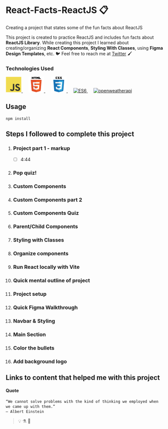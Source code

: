 # React-Facts-ReactJS 📋
Creating a project that states some of the fun facts about ReactJS


<!-- ## [Live Preview]()

![This is an image]() -->


This project is created to practice ReactJS and includes fun facts about **ReactJS Library**. While creating this project I learned about creating/organizing **React Components**, **Styling With Classes**, using **Figma Design Templates**, etc. :bird: Feel free to reach me at [Twitter](https://twitter.com/hmjatt/) :paintbrush:



### Technologies Used

<a href="https://developer.mozilla.org/en-US/docs/Web/JavaScript" target="_blank" rel="noreferrer"> <img src="https://raw.githubusercontent.com/devicons/devicon/master/icons/javascript/javascript-original.svg" alt="javascript" width="50" height="50"/> </a>  &emsp;   <a href="https://www.w3.org/html/" target="_blank" rel="noreferrer"> <img src="https://raw.githubusercontent.com/devicons/devicon/master/icons/html5/html5-original-wordmark.svg" alt="html5" width="50" height="50"/> </a>  &emsp;   <a href="https://www.w3schools.com/css/" target="_blank" rel="noreferrer"> <img src="https://raw.githubusercontent.com/devicons/devicon/master/icons/css3/css3-original-wordmark.svg" alt="css3" width="50" height="50"/> </a> &emsp; <a href="https://www.w3schools.com/js/js_es6.asp" target="_blank" rel="noreferrer"> <img src="https://camo.githubusercontent.com/792f7fce1ff8bfac6d0524a21b69161cdc6080a3c4e39979f21d5f8489d6fdd3/68747470733a2f2f692e626c6f67732e65732f3534356366382f6573362d6c6f676f2f6f726967696e616c2e706e67" alt="ES6" width="50" height="50"/> </a>  &emsp;  <a href="https://reactjs.org/" target="_blank" rel="noreferrer"> <img src="https://upload.wikimedia.org/wikipedia/commons/a/a7/React-icon.svg" alt="openweatherapi" width="50" height="50"/> </a>

<!-- 
## Includes the following features/components:

	- NPM
	- Twitter API Client
	- Dotenv
	- Axios
	- Sharp
	- Twitter Develeoper Portal
	- Cron
	- Jimp
	- Heroku -->

## Usage

```
npm install

```

	
## Steps I followed to complete this project

1. ### Project part 1 - markup
	- [ ] 4:44
2. ### Pop quiz!

3. ### Custom Components

4. ### Custom Components part 2

5. ### Custom Components Quiz

6. ### Parent/Child Components

7. ### Styling with Classes

8. ### Organize components

9. ### Run React locally with Vite

10. ### Quick mental outline of project

11. ### Project setup

12. ### Quick Figma Walkthrough

13. ### Navbar & Styling

14. ### Main Section

15. ### Color the bullets

16. ### Add background logo


## Links to content that helped me with this project

<!-- 1. Tutorials
	- [Article on Dev.to by Dom The Dev](https://dev.to/dom_the_dev/build-an-automatically-updating-twitter-header-with-nodejs-and-twitter-api-2g2d)
	- [Youtube Video by Dom The Dev](https://www.youtube.com/watch?v=jl9OKxoqVcA)
	- [GitHub Repo by Dom The Dev](https://github.com/dom-the-dev/twitter-banner)
	- [Freecodecamp Article by Spruce Emmanuel](https://www.freecodecamp.org/news/create-a-dynamic-twitter-header/)

2. Twitter
	- [Twitter Developer Portal](https://developer.twitter.com/en/portal/dashboard)
	
3. Canva
	- [Twitter Header Template](https://www.canva.com/twitter/templates/headers/)

4. NPM Packages
	- [Twitter API v2](https://www.npmjs.com/package/twitter-api-v2)
	- [Dotenv Package](https://www.npmjs.com/package/dotenv)
	- [Cron Package](https://www.npmjs.com/package/cron)
	- [Sharp Package](https://www.npmjs.com/package/sharp)
	- [Axios Package](https://www.npmjs.com/package/axios)
	- [Jimp Package](https://www.npmjs.com/package/jimp)

5. Deploy to Heroku
	- [Heroku Pricing](https://www.heroku.com/pricing#containers)
	- [Heroku Docs(Define a Procfile)](https://devcenter.heroku.com/articles/getting-started-with-nodejs#define-a-procfile)
	- [Medium article by Rushikesh Mhetre](https://medium.com/nerd-for-tech/create-twitter-bot-using-nodejs-and-deploy-on-heroku-dd6ec31534f4)
	- [Medium article by Sachin Sarawgi](https://medium.com/@codesprintpro/twitter-bot-using-nodejs-c72a2a50628d) -->
	



#### Quote

    “We cannot solve problems with the kind of thinking we employed when we came up with them.”
    — Albert Einstein
>  	
> :bulb: :alembic: :dna:

